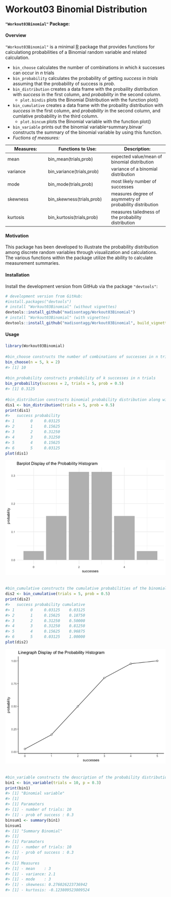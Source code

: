 Workout03 Binomial Distribution
================

#### `"Workout03Binomial"` Package:

#### Overview

`"Workout03Binomial"` is a minimal [R](http://www.r-project.org/) package that provides functions for calculationg probabilities of a Binomial random variable and related calculation.

-   `bin_choose` calculates the number of combinations in which *k* successes can occur in *n* trials
-   `bin_probability` calculates the probability of getting *success* in *trials* assuming that the probability of success is *prob*.
-   `bin_distribution` creates a data frame with the probaility distribution with *success* in the first column, and *probability* in the second column.
    -   `plot.bindis` plots the Binomial Distribution with the function plot()
-   `bin_cumulative` creates a data frame with the probaility distribution with *success* in the first column, and *probability* in the second column, and cumlative probability in the third column.
    -   `plot.bincum` plots the Binomial variable with the function plot()
-   `bin_variable` prints out the binomial variable`*`summary.binvar\` constructs the summary of the binomial variable by using this function.
-   *Fuctions of measures:*

<table>
<colgroup>
<col width="25%" />
<col width="39%" />
<col width="35%" />
</colgroup>
<thead>
<tr class="header">
<th>Measures:</th>
<th>Functions to Use:</th>
<th>Description:</th>
</tr>
</thead>
<tbody>
<tr class="odd">
<td>mean</td>
<td>bin_mean(trials,prob)</td>
<td>expected value/mean of binomial distribution</td>
</tr>
<tr class="even">
<td>variance</td>
<td>bin_variance(trials,prob)</td>
<td>variance of a binomial distribution</td>
</tr>
<tr class="odd">
<td>mode</td>
<td>bin_mode(trials,prob)</td>
<td>most likely number of successes</td>
</tr>
<tr class="even">
<td>skewness</td>
<td>bin_skewness(trials,prob)</td>
<td>measures degree of asymmetry of probability distribution</td>
</tr>
<tr class="odd">
<td>kurtosis</td>
<td>bin_kurtosis(trials,prob)</td>
<td>measures tailedness of the probability distribution</td>
</tr>
</tbody>
</table>

#### Motivation

This package has been developed to illustrate the probability distribution among discrete random variables through visualization and calculations. The various functions within the package utilize the ability to calculate measurement summaries.

#### Installation

Install the development version from GitHub via the package `"devtools"`:

``` r
# development version from GitHub:
#install.packages("devtools") 
# install "Workout03Binomial" (without vignettes)
devtools::install_github("madisontagg/Workout03Binomial")
# install "Workout03Binomial" (with vignettes)
devtools::install_github("madisontagg/Workout03Binomial", build_vignettes = TRUE)
```

#### Usage

``` r
library(Workout03Binomial)

#bin_choose constructs the number of combinations of successes in n trials
bin_choose(n = 5, k = 2)
#> [1] 10

#bin_probability constructs probability of k successes in n trials
bin_probability(success = 2, trials = 5, prob = 0.5)
#> [1] 0.3125

#bin_distribution constructs binomial probability distribution along with the visualization
dis1 <- bin_distribution(trials = 5, prob = 0.5)
print(dis1)
#>   success probability
#> 1       0     0.03125
#> 2       1     0.15625
#> 3       2     0.31250
#> 4       3     0.31250
#> 5       4     0.15625
#> 6       5     0.03125
plot(dis1)
```

![](README-unnamed-chunk-2-1.png)

``` r

#bin_cumulative constructs the cumulative probabilities of the binomial distribution along with the visualization
dis2 <- bin_cumulative(trials = 5, prob = 0.5)
print(dis2)
#>   success probability cumulative
#> 1       0     0.03125    0.03125
#> 2       1     0.15625    0.18750
#> 3       2     0.31250    0.50000
#> 4       3     0.31250    0.81250
#> 5       4     0.15625    0.96875
#> 6       5     0.03125    1.00000
plot(dis2)
```

![](README-unnamed-chunk-2-2.png)

``` r

#bin_variable constructs the description of the probability distributions' parametes along with the summary
bin1 <- bin_variable(trials = 10, p = 0.3)
print(bin1)
#> [1] "Binomial variable"
#> [1]  
#> [1] Paramaters
#> [1] - number of trials: 10
#> [1] - prob of success : 0.3
binsum1 <- summary(bin1)
binsum1
#> [1] "Summary Binomial"
#> [1]  
#> [1] Paramaters
#> [1] - number of trials: 10
#> [1] - prob of success : 0.3
#> [1]  
#> [1] Measures
#> [1] - mean    : 3
#> [1] - variance: 2.1
#> [1] - mode    : 3
#> [1] - skewness: 0.276026223736942
#> [1] - kurtosis: -0.123809523809524
```
